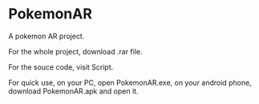 # PokemonAR
A pokemon AR project.



For the whole project, download .rar file.



For the souce code, visit Script.



For quick use, on your PC, open PokemonAR.exe,
               on your android phone, download PokemonAR.apk and open it.
